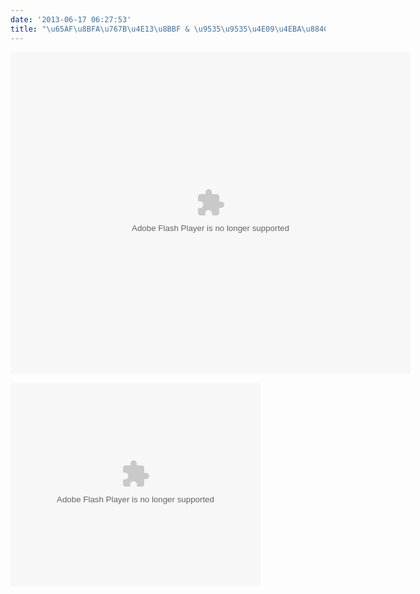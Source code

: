 ```yaml
---
date: '2013-06-17 06:27:53'
title: "\u65AF\u8BFA\u767B\u4E13\u8BBF & \u9535\u9535\u4E09\u4EBA\u884C"
---
```


<object classid="clsid:d27cdb6e-ae6d-11cf-96b8-444553540000" codebase="http://download.macromedia.com/pub/shockwave/cabs/flash/swflash.cab#version=6,0,40,0" height="515" width="640"><param name="allowFullScreen" value="true"></param><param name="allowscriptaccess" value="always"></param><param name="wmode" value="Transparent"></param><param name="src" value="http://share.vrs.sohu.com/1179291/v.swf&topBar=1&autoplay=false&plid=&pub_catecode=122102"></param><param name="allowfullscreen" value="true"></param><param name="quality" value="high"></param><embed allowfullscreen="true" allowscriptaccess="always" height="515" quality="high" src="http://share.vrs.sohu.com/1179291/v.swf&topBar=1&autoplay=false&plid=&pub_catecode=122102" type="application/x-shockwave-flash" width="640" wmode="Transparent"></embed></object>

<object classid="clsid:d27cdb6e-ae6d-11cf-96b8-444553540000" codebase="http://download.macromedia.com/pub/shockwave/cabs/flash/swflash.cab#version=6,0,40,0" height="515" width="640"><param name="quality" value="high"></param><param name="allowScriptAccess" value="always"></param><param name="src" value="http://v.ifeng.com/include/exterior.swf?guid=c5395234-a293-4b39-8ae5-318511428ff9&pageurl=http://www.ifeng.com&fromweb=other&AutoPlay=false"></param><param name="allowscriptaccess" value="always"></param><param name="pluginspage" value="http://www.macromedia.com/go/getflashplayer"></param><embed allowscriptaccess="always" height="325" pluginspage="http://www.macromedia.com/go/getflashplayer" quality="high" src="http://v.ifeng.com/include/exterior.swf?guid=c5395234-a293-4b39-8ae5-318511428ff9&pageurl=http://www.ifeng.com&fromweb=other&AutoPlay=false" type="application/x-shockwave-flash" width="400"></embed></object>


